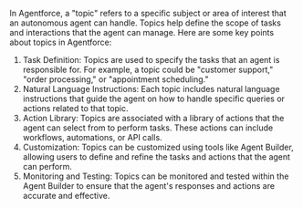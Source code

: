 In Agentforce, a "topic" refers to a specific subject or area of interest that an autonomous agent can handle. Topics help define the scope of tasks and interactions that the agent can manage. Here are some key points about topics in Agentforce:

1. Task Definition: Topics are used to specify the tasks that an agent is responsible for. For example, a topic could be "customer support," "order processing," or "appointment scheduling."
2. Natural Language Instructions: Each topic includes natural language instructions that guide the agent on how to handle specific queries or actions related to that topic.
3. Action Library: Topics are associated with a library of actions that the agent can select from to perform tasks. These actions can include workflows, automations, or API calls.
4. Customization: Topics can be customized using tools like Agent Builder, allowing users to define and refine the tasks and actions that the agent can perform.
5. Monitoring and Testing: Topics can be monitored and tested within the Agent Builder to ensure that the agent's responses and actions are accurate and effective.